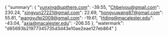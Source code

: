 {
    "summary": {
        "yunxing@upthere.com": -39.55, 
        "Chbeiyou@gmail.com": 230.24, 
        "xingyun27221@gmail.com": 22.69, 
        "hongyuwang87@gmail.com": 55.81, 
        "wangyufei2009@gmail.com": -19.61, 
        "Hding@macalester.edu": -43.04, 
        "axia@macalester.edu": -206.55
    }, 
    "watermark": "d65693b21977345735d3d43e10ae2eae127eb864"
}